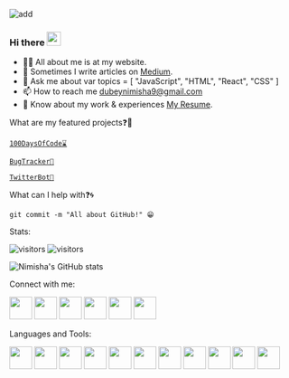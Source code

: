 ![add](https://user-images.githubusercontent.com/63512488/137741466-8794c6eb-bfeb-4f13-a346-20504c427ac3.jpeg)


### Hi there <img src="https://raw.githubusercontent.com/iampavangandhi/iampavangandhi/master/gifs/Hi.gif" width="25" height="25"/>

- 👨‍💻 All about me is at my website.
- 📝 Sometimes I write articles on [Medium](https://medium.com/).
- 💬 Ask me about var topics = [ "JavaScript", "HTML", "React", "CSS" ]
- 📫 How to reach me dubeynimisha9@gmail.com
- 📄 Know about my work & experiences [My Resume](https://drive.google.com/file/d/1Yn1CsXy92q98CYk5cWTySB4_CpY8Q9ej/view?usp=sharing).

What are my featured projects❓🚀

[```100DaysOfCode⌛```](https://github.com/nimishadebug/100-javascript-projects)

[```BugTracker🐛```](https://github.com/nimishadebug/BugTracker)

[```TwitterBot🤖```](https://github.com/nimishadebug/Twitter-Bot-Javascript)

What can I help with❓🌀

```git commit -m "All about GitHub!" 😁```

Stats:

 ![visitors](https://visitor-badge.glitch.me/badge?page_id=63512488&left_color=green&right_color=red)
 ![visitors](https://komarev.com/ghpvc/?username=nimishadebug)


![Nimisha's GitHub stats](https://github-readme-stats.vercel.app/api?username=nimishadebug&theme=dark&show_icons=true)

Connect with me:

<img src="https://camo.githubusercontent.com/a79c8028a36e9021ee36a97ea7c8077f69d5f1296d48ec593e95cfa6db33e2a5/68747470733a2f2f6564656e742e6769746875622e696f2f537570657254696e7949636f6e732f696d616765732f7376672f636f646570656e2e737667" width="40" height="40">  <img src="https://cdn3.iconfinder.com/data/icons/logos-and-brands-adobe/512/84_Dev-512.png" width="40" height="40">  <img src="https://cdn1.iconfinder.com/data/icons/logotypes/32/twitter-512.png" width="40" height="40">  <img src="https://cdn2.iconfinder.com/data/icons/social-media-2285/512/1_Linkedin_unofficial_colored_svg-512.png" width="40" height="40">  <img src="https://cdn2.iconfinder.com/data/icons/social-media-2285/512/1_Instagram_colored_svg_1-512.png" width="40" height="40">  <img src="https://cdn1.iconfinder.com/data/icons/social-media-circle-7/512/Circled_Medium_svg5-512.png" width="40" height="40"> 


Languages and Tools:

<img src="https://cdn1.iconfinder.com/data/icons/flat-and-simple-part-1/128/bootstrap-512.png" width="40" height="40">  <img src="https://cdn3.iconfinder.com/data/icons/file-extension-11/512/css-file-extension-format-digital-512.png" width="40" height="40">   <img src="https://cdn3.iconfinder.com/data/icons/luchesa-vol-9/128/Html-512.png" width="40" height="40">   <img src="https://cdn3.iconfinder.com/data/icons/social-media-2169/24/social_media_social_media_logo_git-512.png" width="40" height="40">   <img src="https://camo.githubusercontent.com/df12cb598044a3f38efc1f45e3580558c324cf8789b79487125044eeebcc4dee/68747470733a2f2f7777772e766563746f726c6f676f2e7a6f6e652f6c6f676f732f6865726f6b752f6865726f6b752d69636f6e2e737667" width="40" height="40">   <img src="https://raw.githubusercontent.com/devicons/devicon/master/icons/javascript/javascript-original.svg" width="40" height="40">   <img src="https://raw.githubusercontent.com/devicons/devicon/master/icons/mysql/mysql-original-wordmark.svg" width="40" height="40">   <img src="https://raw.githubusercontent.com/devicons/devicon/master/icons/php/php-original.svg" width="40" height="40">    <img src="https://camo.githubusercontent.com/93b32389bf746009ca2370de7fe06c3b5146f4c99d99df65994f9ced0ba41685/68747470733a2f2f7777772e766563746f726c6f676f2e7a6f6e652f6c6f676f732f676574706f73746d616e2f676574706f73746d616e2d69636f6e2e737667" width="40" height="40">    <img src="https://raw.githubusercontent.com/devicons/devicon/master/icons/react/react-original-wordmark.svg" width="40" height="40">  <img src="" width="40" height="40">   
                
             

